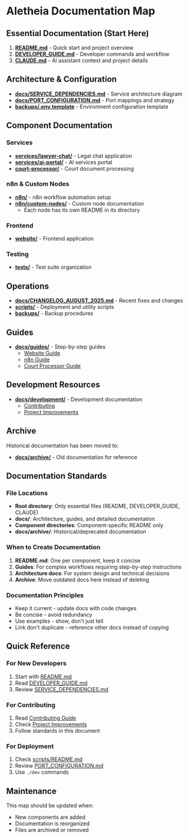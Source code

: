 # Aletheia Documentation Map

## Essential Documentation (Start Here)

1. **[README.md](../README.md)** - Quick start and project overview
2. **[DEVELOPER_GUIDE.md](../DEVELOPER_GUIDE.md)** - Developer commands and workflow
3. **[CLAUDE.md](../CLAUDE.md)** - AI assistant context and project details

## Architecture & Configuration

- **[docs/SERVICE_DEPENDENCIES.md](./SERVICE_DEPENDENCIES.md)** - Service architecture diagram
- **[docs/PORT_CONFIGURATION.md](./PORT_CONFIGURATION.md)** - Port mappings and strategy
- **[backups/.env.template](../backups/.env.template)** - Environment configuration template

## Component Documentation

### Services
- **[services/lawyer-chat/](../services/lawyer-chat/README.md)** - Legal chat application
- **[services/ai-portal/](../services/ai-portal/README.md)** - AI services portal
- **[court-processor/](../court-processor/README.md)** - Court document processing

### n8n & Custom Nodes
- **[n8n/](../n8n/README.md)** - n8n workflow automation setup
- **[n8n/custom-nodes/](../n8n/custom-nodes/)** - Custom node documentation
  - Each node has its own README in its directory

### Frontend
- **[website/](../website/README.md)** - Frontend application

### Testing
- **[tests/](../tests/README.md)** - Test suite organization

## Operations

- **[docs/CHANGELOG_AUGUST_2025.md](./CHANGELOG_AUGUST_2025.md)** - Recent fixes and changes
- **[scripts/](../scripts/README.md)** - Deployment and utility scripts
- **[backups/](../backups/README.md)** - Backup procedures

## Guides

- **[docs/guides/](./guides/)** - Step-by-step guides
  - [Website Guide](./guides/website.md)
  - [n8n Guide](./guides/n8n.md)
  - [Court Processor Guide](./guides/court-processor.md)

## Development Resources

- **[docs/development/](./development/)** - Development documentation
  - [Contributing](./development/contributing.md)
  - [Project Improvements](./development/project-improvements.md)

## Archive

Historical documentation has been moved to:
- **[docs/archive/](./archive/)** - Old documentation for reference

## Documentation Standards

### File Locations
- **Root directory**: Only essential files (README, DEVELOPER_GUIDE, CLAUDE)
- **docs/**: Architecture, guides, and detailed documentation
- **Component directories**: Component-specific README only
- **docs/archive/**: Historical/deprecated documentation

### When to Create Documentation
1. **README.md**: One per component, keep it concise
2. **Guides**: For complex workflows requiring step-by-step instructions
3. **Architecture docs**: For system design and technical decisions
4. **Archive**: Move outdated docs here instead of deleting

### Documentation Principles
- Keep it current - update docs with code changes
- Be concise - avoid redundancy
- Use examples - show, don't just tell
- Link don't duplicate - reference other docs instead of copying

## Quick Reference

### For New Developers
1. Start with [README.md](../README.md)
2. Read [DEVELOPER_GUIDE.md](../DEVELOPER_GUIDE.md)
3. Review [SERVICE_DEPENDENCIES.md](./SERVICE_DEPENDENCIES.md)

### For Contributing
1. Read [Contributing Guide](./development/contributing.md)
2. Check [Project Improvements](./development/project-improvements.md)
3. Follow standards in this document

### For Deployment
1. Check [scripts/README.md](../scripts/README.md)
2. Review [PORT_CONFIGURATION.md](./PORT_CONFIGURATION.md)
3. Use `./dev` commands

## Maintenance

This map should be updated when:
- New components are added
- Documentation is reorganized
- Files are archived or removed